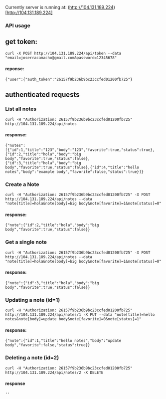 Currently server is running at: (http://104.131.189.224)[http://104.131.189.224]

### API usage

## get token:
    curl -X POST http://104.131.189.224/api/token --data "email=joserracamacho@gmail.com&password=12345678"

#### reponse:
    {"user":{"auth_token":"26157f9b236b9bc23ccfed01200fb725"}

## authenticated requests

### List all notes

    curl -H "Authorization: 26157f9b236b9bc23ccfed01200fb725" http://104.131.189.224/api/notes

#### response:

    {"notes":[{"id":1,"title":"123","body":"123","favorite":true,"status":true},{"id":2,"title":"hola","body":"big body","favorite":true,"status":false},{"id":3,"title":"hola","body":"big body","favorite":true,"status":false},{"id":4,"title":"hello notes","body":"example body","favorite":false,"status":true}]}


### Create a Note

    curl -H "Authorization: 26157f9b236b9bc23ccfed01200fb725" -X POST http://104.131.189.224/api/notes --data "note[title]=hola&note[body]=big body&note[favorite]=1&note[status]=0"

#### response:
    {"note":{"id":2,"title":"hola","body":"big body","favorite":true,"status":false}}


### Get a single note

    curl -H "Authorization: 26157f9b236b9bc23ccfed01200fb725" -X POST http://104.131.189.224/api/notes --data "note[title]=hola&note[body]=big body&note[favorite]=1&note[status]=0"

#### response:

    {"note":{"id":3,"title":"hola","body":"big body","favorite":true,"status":false}}


### Updating a note (id=1)

    curl -H "Authorization: 26157f9b236b9bc23ccfed01200fb725" http://104.131.189.224/api/notes/1 -X PUT --data "note[title]=hello notes&note[body]=update body&note[favorite]=0&note[status]=1"

#### response:

    {"note":{"id":1,"title":"hello notes","body":"update body","favorite":false,"status":true}}

### Deleting a note (id=2)

    curl -H "Authorization: 26157f9b236b9bc23ccfed01200fb725" http://104.131.189.224/api/notes/2 -X DELETE

#### response

    ''
